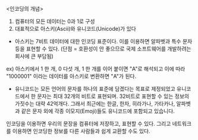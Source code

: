 <인코딩의 개념>
1. 컴퓨터의 모든 데이터는 0과 1로 구성
2. 대표적으로 아스키(Ascii)와 유니코드(Unicode)가 있다
                 
- 아스키는 7비트 데이터에 대한 인코딩 표준이다. 이를 이용하면 알파벳과 특수 문자 등을 표현할 수 있다. (단점 = 호환성이 안 좋으므로 국제 소프트웨어를 개발하려는 회사에 큰 부담됨)
 
 ex) 아스키에서 1 한 개, 0 다섯 개, 1 한 개를 이어 붙이면 "A"로 해석되고 이에 따라 "1000001" 이라는 데이터를 아스키로 변환하면 "A"가 된다.
 
- 유니코드는 모든 언어의 문자를 하나의 표준에 담겠다는 목표로 제정되었고 
 유니코드에서 한 문자는 최대 32개의 비트로 표현되며. 32비트로 표현할 수 있는 정보의 가짓수는 대략 42억개다. 그래서 최근에는 한글, 한자, 히라가나, 가타카나, 알파벳과 같은 문자 외에 각종 이모지(Emoji)들도 유니코드에 포함되고 있습니다.
 
 인코딩을 이용하면 우리의 문장을 컴퓨터에 저장하고, 표현할 수 있다. 
 그리고 네트워크를 이용하면 인코딩한 정보를 다른 사람들과 쉽게 교환할 수도 있다.
